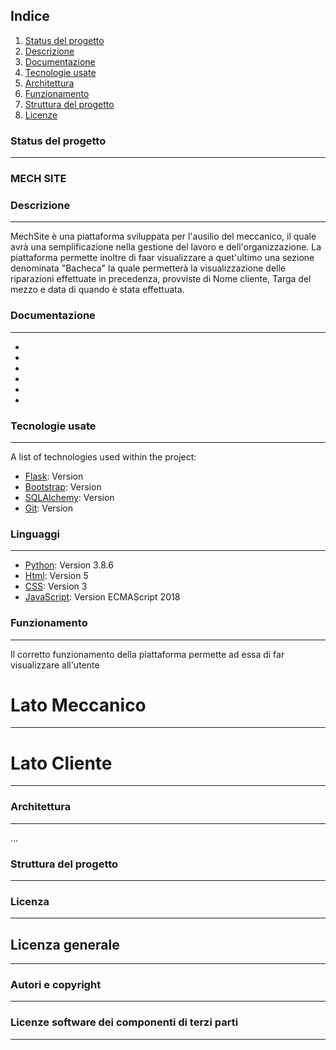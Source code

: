 
## Indice
1. [Status del progetto](#status-del-progetto)
2. [Descrizione](#descrizione)
3. [Documentazione](#documentazione)
4. [Tecnologie usate](#tecnologie-usate)
5. [Architettura](#architettura)
6. [Funzionamento](#funzionamento)
7. [Struttura del progetto](#struttura-del-progetto)
8. [Licenze](#licenze)
### Status del progetto
***
### MECH SITE
### Descrizione
***
MechSite è una piattaforma sviluppata per l'ausilio del meccanico, il quale avrà una semplificazione nella gestione del lavoro e dell'organizzazione.
La piattaforma permette inoltre di faar visualizzare a quet'ultimo una sezione denominata "Bacheca" la quale permetterà la visualizzazione delle riparazioni effettuate in precedenza, provviste di Nome cliente, Targa del mezzo e data di quando è stata effettuata.
### Documentazione
***
*
*
*
*
*
*
### Tecnologie usate
***
A list of technologies used within the project:
* [Flask](https://flask.palletsprojects.com/en/1.1.x): Version
* [Bootstrap](https://getbootstrap.com): Version
* [SQLAlchemy](https://www.sqlalchemy.org): Version
* [Git](https://git-scm.com): Version
### Linguaggi
***
* [Python](https://www.python.org): Version 3.8.6
* [Html](https://html.com): Version 5
* [CSS](https://www.css.com): Version 3
* [JavaScript](https://www.javascript.com): Version 	ECMAScript 2018
### Funzionamento
***
Il corretto funzionamento della piattaforma permette ad essa di far visualizzare all'utente 
# Lato Meccanico
***
# Lato Cliente
***

### Architettura
***
...
### Struttura del progetto
***
### Licenza
***
## Licenza generale
***
### Autori e copyright
***
### Licenze software dei componenti di terzi parti
***
